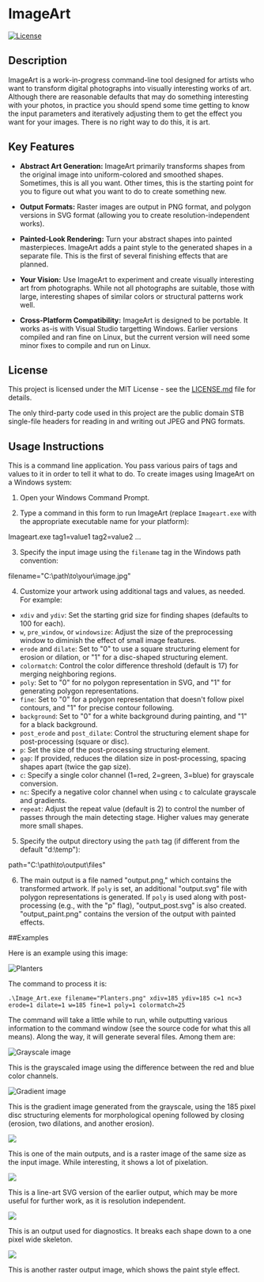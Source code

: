 # ImageArt

[![License](https://img.shields.io/badge/License-MIT-blue.svg)](https://opensource.org/licenses/MIT)

## Description

ImageArt is a work-in-progress command-line tool designed for artists who want to transform digital photographs into visually interesting works of art. Although there are reasonable defaults that may do something interesting with your photos, in practice you should spend some time getting to know the input parameters and iteratively adjusting them to get the effect you want for your images.  There is no right way to do this, it is art.

## Key Features

- **Abstract Art Generation:** ImageArt primarily transforms shapes from the original image into uniform-colored and smoothed shapes.  Sometimes, this is all you want.  Other times, this is the starting point for you to figure out what you want to do to create something new.

- **Output Formats:** Raster images are output in PNG format, and polygon versions in SVG format (allowing you to create resolution-independent works).

- **Painted-Look Rendering:** Turn your abstract shapes into painted masterpieces. ImageArt adds a paint style to the generated shapes in a separate file.  This is the first of several finishing effects that are planned.

- **Your Vision:** Use ImageArt to experiment and create visually interesting art from photographs. While not all photographs are suitable, those with large, interesting shapes of similar colors or structural patterns work well.

- **Cross-Platform Compatibility:** ImageArt is designed to be portable.  It works as-is with Visual Studio targetting Windows.  Earlier versions compiled and ran fine on Linux, but the current version will need some minor fixes to compile and run on Linux.

## License

This project is licensed under the MIT License - see the [LICENSE.md](LICENSE.md) file for details.

The only third-party code used in this project are the public domain STB single-file headers for reading in and writing out JPEG and PNG formats.

## Usage Instructions

This is a command line application.  You pass various pairs of tags and values to it in order to tell it what to do.  To create images using ImageArt on a Windows system:

1. Open your Windows Command Prompt.

2. Type a command in this form to run ImageArt (replace `Imageart.exe` with the appropriate executable name for your platform):

Imageart.exe tag1=value1 tag2=value2 ...

3. Specify the input image using the `filename` tag in the Windows path convention:

filename="C:\path\to\your\image.jpg"

4. Customize your artwork using additional tags and values, as needed. For example:

- `xdiv` and `ydiv`: Set the starting grid size for finding shapes (defaults to 100 for each).
- `w`, `pre_window`, or `windowsize`: Adjust the size of the preprocessing window to diminish the effect of small image features.
- `erode` and `dilate`: Set to "0" to use a square structuring element for erosion or dilation, or "1" for a disc-shaped structuring element.
- `colormatch`: Control the color difference threshold (default is 17) for merging neighboring regions.
- `poly`: Set to "0" for no polygon representation in SVG, and "1" for generating polygon representations.
- `fine`: Set to "0" for a polygon representation that doesn't follow pixel contours, and "1" for precise contour following.
- `background`: Set to "0" for a white background during painting, and "1" for a black background.
- `post_erode` and `post_dilate`: Control the structuring element shape for post-processing (square or disc).
- `p`: Set the size of the post-processing structuring element.
- `gap`: If provided, reduces the dilation size in post-processing, spacing shapes apart (twice the gap size).
- `c`: Specify a single color channel (1=red, 2=green, 3=blue) for grayscale conversion.
- `nc`: Specify a negative color channel when using `c` to calculate grayscale and gradients.
- `repeat`: Adjust the repeat value (default is 2) to control the number of passes through the main detecting stage. Higher values may generate more small shapes.

5. Specify the output directory using the `path` tag (if different from the default "d:\temp"):

path="C:\path\to\output\files"

6. The main output is a file named "output.png," which contains the transformed artwork. If `poly` is set, an additional "output.svg" file with polygon representations is generated. If `poly` is used along with post-processing (e.g., with the "p" flag), "output_post.svg" is also created. "output_paint.png" contains the version of the output with painted effects.

##Examples

Here is an example using this image:

<img src="examples\Planters.png" alt="Planters" />

The command to process it is:

```
.\Image_Art.exe filename="Planters.png" xdiv=185 ydiv=185 c=1 nc=3 erode=1 dilate=1 w=185 fine=1 poly=1 colormatch=25
```

The command will take a little while to run, while outputting various information to the command window (see the source code for what this all means).  Along the way, it will generate several files.  Among them are:

<img src="examples\output_gray.png" alt="Grayscale image">

This is the grayscaled image using the difference between the red and blue color channels.

<img src="examples\output_edge.png" alt="Gradient image">

This is the gradient image generated from the grayscale, using the 185 pixel disc structuring elements for morphological opening followed by closing (erosion, two dilations, and another erosion).

<img src="examples\output.png">

This is one of the main outputs, and is a raster image of the same size as the input image.  While interesting, it shows a lot of pixelation.

<img src="examples\SuperPixels.svg">

This is a line-art SVG version of the earlier output, which may be more useful for further work, as it is resolution independent.

<img src="examples\output_skeleton.png">

This is an output used for diagnostics.  It breaks each shape down to a one pixel wide skeleton.

<img src="examples\output_paint.png">

This is another raster output image, which shows the paint style effect.



